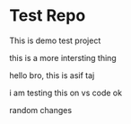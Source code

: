 # Test Repo
 This is demo test project 

this is a more intersting thing 

hello bro, this is asif taj 

i am testing this on vs code  ok 


random changes 